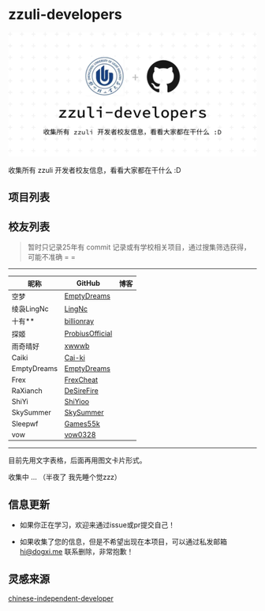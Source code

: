 # zzuli-developers

<picture>
  <source media="(prefers-color-scheme: dark)" srcset="./banner/banner-dark.webp">
  <source media="(prefers-color-scheme: light)" srcset="./banner/banner-light.webp">
  <img alt="zzuli-developers" src="./banner/banner-light.webp">
</picture>

收集所有 zzuli 开发者校友信息，看看大家都在干什么 :D

## 项目列表

## 校友列表

> 暂时只记录25年有 commit 记录或有学校相关项目，通过搜集筛选获得，可能不准确 = =

---

| 昵称        | GitHub                                                | 博客 |
| ----------- | ----------------------------------------------------- | ---- |
| 空梦        | [EmptyDreams](https://github.com/EmptyDreams)         |      |
| 绫袅LingNc  | [LingNc](https://github.com/LingNc)                   |      |
| 十有\*\*    | [billionray](https://github.com/billionray)           |      |
| 探姬        | [ProbiusOfficial](https://github.com/ProbiusOfficial) |      |
| 雨奇晴好    | [xwwwb](https://github.com/xwwwb)                     |      |
| Caiki       | [Cai-ki](https://github.com/Cai-ki)                   |      |
| EmptyDreams | [EmptyDreams](https://github.com/EmptyDreams)         |      |
| Frex        | [FrexCheat](https://github.com/FrexCheat)             |      |
| RaXianch    | [DeSireFire](https://github.com/DeSireFire)           |      |
| ShiYi       | [ShiYioo](https://github.com/ShiYioo)                 |      |
| SkySummer   | [SkySummer](https://github.com/SkySummer)             |      |
| Sleepwf     | [Games55k](https://github.com/Games55k)               |      |
| vow         | [vow0328](https://github.com/vow0328)                 |      |

---

目前先用文字表格，后面再用图文卡片形式。

收集中 ... （半夜了 我先睡个觉zzz）

## 信息更新

- 如果你正在学习，欢迎来通过issue或pr提交自己！

- 如果收集了您的信息，但是不希望出现在本项目，可以通过私发邮箱 hi@dogxi.me 联系删除，非常抱歉！

## 灵感来源

[chinese-independent-developer](https://github.com/1c7/chinese-independent-developer)
